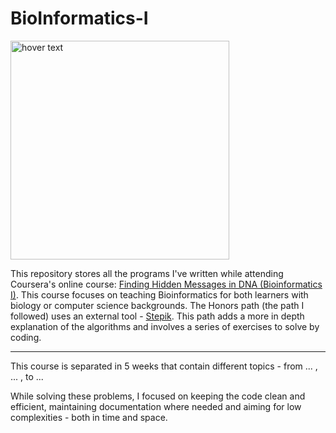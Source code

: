 # BioInformatics-I

<p align="left">
  <img src="https://s3.amazonaws.com/media.al-fanarmedia.org/wp-content/uploads/2020/04/06212406/coursera.jpg" width="350" title="hover text">
</p>

This repository stores all the programs I've written while attending Coursera's online course: [Finding Hidden Messages in DNA (Bioinformatics I)](https://www.coursera.org/learn/dna-analysis?specialization=bioinformatics). This course focuses on teaching Bioinformatics for both learners with biology or computer science backgrounds. The Honors path (the path I followed) uses an external tool - [Stepik](https://stepik.org/). This path adds a more in depth explanation of the algorithms and involves a series of exercises to solve by coding. 

---
This course is separated in 5 weeks that contain different topics - from ... , ... , to ...

While solving these problems, I focused on keeping the code clean and efficient, maintaining documentation where needed and aiming for low complexities - both in time and space.
